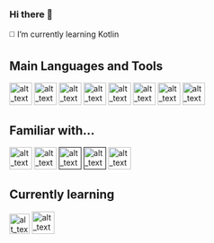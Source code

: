 ### Hi there 👋

◻️  I’m currently learning Kotlin

## Main Languages and Tools
[<img alt="alt_text" width="40px" src="https://cdn.jsdelivr.net/gh/devicons/devicon/icons/java/java-original-wordmark.svg" />](https://www.java.com/pl/)
[<img alt="alt_text" width="40px" src="https://cdn.jsdelivr.net/gh/devicons/devicon/icons/gradle/gradle-plain.svg" />](https://gradle.org/)
[<img alt="alt_text" width="40px" src="https://cdn.jsdelivr.net/gh/devicons/devicon/icons/apache/apache-original.svg" />](https://maven.apache.org/)
[<img alt="alt_text" width="40px" src="https://cdn.jsdelivr.net/gh/devicons/devicon/icons/intellij/intellij-original.svg" />](https://www.jetbrains.com/idea/)
[<img alt="alt_text" width="40px" src="https://cdn.jsdelivr.net/gh/devicons/devicon/icons/git/git-original.svg" />](https://git-scm.com/)
[<img alt="alt_text" width="40px" src="https://cdn.jsdelivr.net/gh/devicons/devicon/icons/bitbucket/bitbucket-original-wordmark.svg" />](https://bitbucket.org/product/)
[<img alt="alt_text" width="40px" src="https://cdn.jsdelivr.net/gh/devicons/devicon/icons/jira/jira-original-wordmark.svg" />](https://www.atlassian.com/software/jira)
[<img alt="alt_text" width="40px" src="https://cdn.jsdelivr.net/gh/devicons/devicon/icons/spring/spring-original-wordmark.svg" />](https://spring.io/)

## Familiar with...
[<img alt="alt_text" width="40px" src="https://cdn.jsdelivr.net/gh/devicons/devicon/icons/csharp/csharp-original.svg" />](https://docs.microsoft.com/en-us/dotnet/csharp/programming-guide/)
[<img alt="alt_text" width="40px" src="https://cdn.jsdelivr.net/gh/devicons/devicon/icons/angularjs/angularjs-original.svg" />](https://angular.io/)
[<img alt="alt_text" width="40px" src="https://cdn.jsdelivr.net/gh/devicons/devicon/icons/html5/html5-original-wordmark.svg" />]()
[<img alt="alt_text" width="40px" src="https://cdn.jsdelivr.net/gh/devicons/devicon/icons/css3/css3-original-wordmark.svg" />]()
[<img alt="alt_text" width="40px" src="https://cdn.jsdelivr.net/gh/devicons/devicon/icons/mysql/mysql-original-wordmark.svg" />](https://www.mysql.com/)

## Currently learning
[<img alt="alt_text" width="36px" src="https://cdn.jsdelivr.net/gh/devicons/devicon/icons/kotlin/kotlin-original.svg" />](https://kotlinlang.org/)
[<img alt="alt_text" width="40px" src="https://cdn.jsdelivr.net/gh/devicons/devicon/icons/android/android-plain.svg" />](https://www.android.com/)
